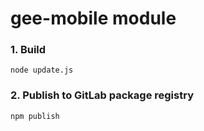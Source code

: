 # gee-mobile module

### 1. Build

`node update.js`


### 2. Publish to GitLab package registry

`npm publish`